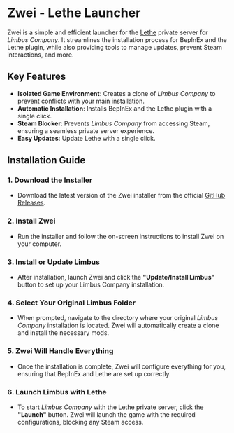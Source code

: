# Zwei - Lethe Launcher

Zwei is a simple and efficient launcher for the [Lethe](https://lethelc.site) private server for *Limbus Company*. It streamlines the installation process for BepInEx and the Lethe plugin, while also providing tools to manage updates, prevent Steam interactions, and more.

## Key Features

- **Isolated Game Environment**: Creates a clone of *Limbus Company* to prevent conflicts with your main installation.
- **Automatic Installation**: Installs BepInEx and the Lethe plugin with a single click.
- **Steam Blocker**: Prevents *Limbus Company* from accessing Steam, ensuring a seamless private server experience.
- **Easy Updates**: Update Lethe with a single click.

## Installation Guide

### 1. Download the Installer

- Download the latest version of the Zwei installer from the official [GitHub Releases](https://github.com/LEAGUE-OF-NINE/zwei/releases).

### 2. Install Zwei

- Run the installer and follow the on-screen instructions to install Zwei on your computer.

### 3. Install or Update Limbus

- After installation, launch Zwei and click the **"Update/Install Limbus"** button to set up your Limbus Company installation.

### 4. Select Your Original Limbus Folder

- When prompted, navigate to the directory where your original *Limbus Company* installation is located. Zwei will automatically create a clone and install the necessary mods.

### 5. Zwei Will Handle Everything

- Once the installation is complete, Zwei will configure everything for you, ensuring that BepInEx and Lethe are set up correctly.

### 6. Launch Limbus with Lethe

- To start *Limbus Company* with the Lethe private server, click the **"Launch"** button. Zwei will launch the game with the required configurations, blocking any Steam access.
